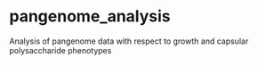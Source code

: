 # pangenome_analysis
Analysis of pangenome data with respect to growth and capsular polysaccharide phenotypes
